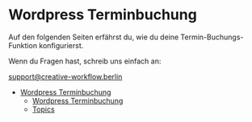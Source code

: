 # Wordpress Terminbuchung

Auf den folgenden Seiten erfährst du, wie du deine Termin-Buchungs-Funktion konfigurierst.

Wenn du Fragen hast, schreib uns einfach an:

[support@creative-workflow.berlin](mailto:support@creative-workflow.berlin)

  - [Wordpress Terminbuchung](./00_index) 
     - [Wordpress Terminbuchung](./00_index/00_teaser.md) 
     - [Topics](./00_index/01_topics.md) 

